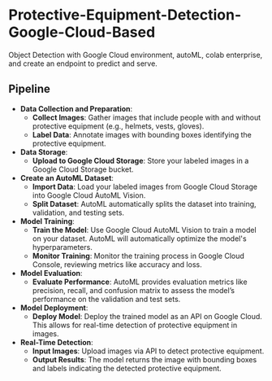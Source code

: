 # Protective-Equipment-Detection-Google-Cloud-Based
Object Detection with Google Cloud environment, autoML, colab enterprise, and create an endpoint to predict and serve.

## Pipeline
- **Data Collection and Preparation**:
    - **Collect Images**: Gather images that include people with and without protective equipment (e.g., helmets, vests, gloves).
    - **Label Data**: Annotate images with bounding boxes identifying the protective equipment.
- **Data Storage**:
    - **Upload to Google Cloud Storage**: Store your labeled images in a Google Cloud Storage bucket.
- **Create an AutoML Dataset**:
    - **Import Data**: Load your labeled images from Google Cloud Storage into Google Cloud AutoML Vision.
    - **Split Dataset**: AutoML automatically splits the dataset into training, validation, and testing sets.
- **Model Training**:
    - **Train the Model**: Use Google Cloud AutoML Vision to train a model on your dataset. AutoML will automatically optimize the model's hyperparameters.
    - **Monitor Training**: Monitor the training process in Google Cloud Console, reviewing metrics like accuracy and loss.
- **Model Evaluation**:
    - **Evaluate Performance**: AutoML provides evaluation metrics like precision, recall, and confusion matrix to assess the model’s performance on the validation and test sets.
- **Model Deployment**:
    - **Deploy Model**: Deploy the trained model as an API on Google Cloud. This allows for real-time detection of protective equipment in images.
- **Real-Time Detection**:
    - **Input Images**: Upload images via API to detect protective equipment.
    - **Output Results**: The model returns the image with bounding boxes and labels indicating the detected protective equipment.
